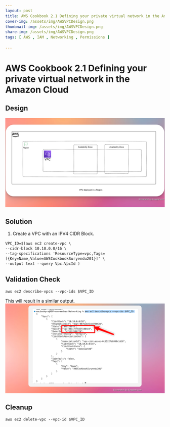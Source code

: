 ```yaml
---
layout: post
title: AWS Cookbook 2.1 Defining your private virtual network in the Amazon Cloud
cover-img: /assets/img/AWSVPCDesign.png
thumbnail-img: /assets/img/AWSVPCDesign.png
share-img: /assets/img/AWSVPCDesign.png
tags: [ AWS , IAM , Networking , Permissions ]

---
```


# AWS Cookbook 2.1 Defining your private virtual network in the Amazon Cloud

## Design

![Design](/assets/img/AWSVPCDesign.png)

## Solution

1. Create a VPC with an IPV4 CIDR Block.

```shell
VPC_ID=$(aws ec2 create-vpc \
--cidr-block 10.10.0.0/16 \
--tag-specifications 'ResourceType=vpc,Tags=[{Key=Name,Value=AWSCookbookSuryendu201}]' \
--output text --query Vpc.VpcId )

```

## Validation Check

```
aws ec2 describe-vpcs --vpc-ids $VPC_ID
```

This will result in a similar output.
![Output](/assets/img/AWSVPC.png)

## Cleanup

```
aws ec2 delete-vpc --vpc-id $VPC_ID

```

